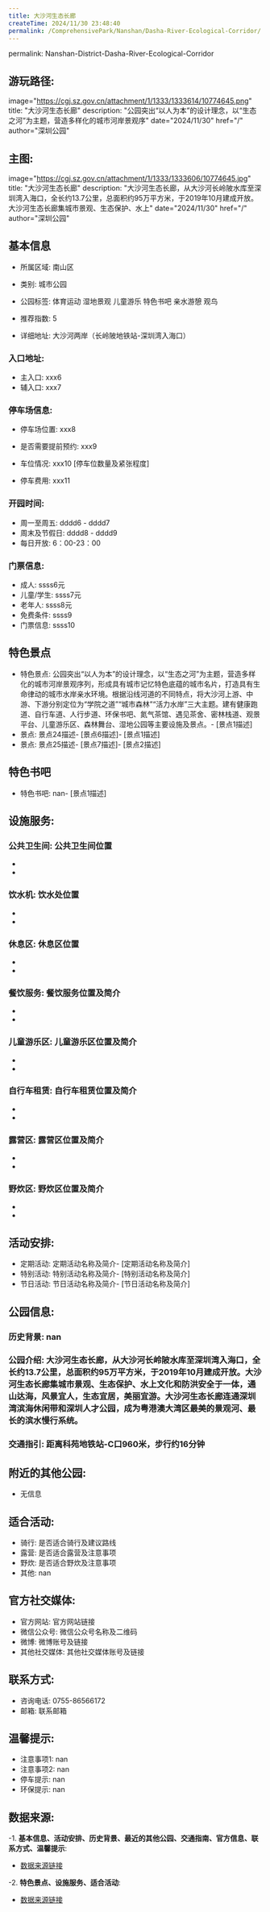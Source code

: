 ```yaml
---
title: 大沙河生态长廊
createTime: 2024/11/30 23:48:40
permalink: /ComprehensivePark/Nanshan/Dasha-River-Ecological-Corridor/
---
```

permalink: Nanshan-District-Dasha-River-Ecological-Corridor
## 游玩路径:
image="https://cgj.sz.gov.cn/attachment/1/1333/1333614/10774645.png"
title: "大沙河生态长廊"
description: "公园突出“以人为本”的设计理念，以“生态之河”为主题，营造多样化的城市河岸景观序"
date="2024/11/30"
href="/"
author="深圳公园"
## 主图:
image="https://cgj.sz.gov.cn/attachment/1/1333/1333606/10774645.jpg"
title: "大沙河生态长廊"
description: "大沙河生态长廊，从大沙河长岭陂水库至深圳湾入海口，全长约13.7公里，总面积约95万平方米，于2019年10月建成开放。大沙河生态长廊集城市景观、生态保护、水上"
date="2024/11/30"
href="/"
author="深圳公园"
## 基本信息

- 所属区域: 南山区

- 类别: 城市公园

- 公园标签: 体育运动 湿地景观 儿童游乐 特色书吧 亲水游憩 观鸟

- 推荐指数: 5

- 详细地址: 大沙河两岸（长岭陂地铁站-深圳湾入海口）

### 入口地址:
- 主入口: xxx6
- 辅入口: xxx7
### 停车场信息:
- 停车场位置: xxx8

- 是否需要提前预约: xxx9

- 车位情况: xxx10 [停车位数量及紧张程度]

- 停车费用: xxx11

### 开园时间:
- 周一至周五: dddd6 - dddd7
- 周末及节假日: dddd8 - dddd9
- 每日开放: 6：00-23：00

### 门票信息:
- 成人: ssss6元
- 儿童/学生: ssss7元
- 老年人: ssss8元
- 免费条件: ssss9
- 门票信息: ssss10
## 特色景点
- 特色景点: 公园突出“以人为本”的设计理念，以“生态之河”为主题，营造多样化的城市河岸景观序列，形成具有城市记忆特色底蕴的城市名片，打造具有生命律动的城市水岸亲水环境。根据沿线河道的不同特点，将大沙河上游、中游、下游分别定位为“学院之道”“城市森林”“活力水岸”三大主题。建有健康跑道、自行车道、人行步道、环保书吧、氮气茶馆、遇见茶舍、密林栈道、观景平台、儿童游乐区、森林舞台、湿地公园等主要设施及景点。- [景点1描述]
- 景点: 景点24描述- [景点6描述]- [景点1描述]
- 景点: 景点25描述- [景点7描述]- [景点2描述]
## 特色书吧
- 特色书吧: nan- [景点1描述]
## 设施服务:
### 公共卫生间: 公共卫生间位置
- 
- 
### 饮水机: 饮水处位置
- 
- 
### 休息区: 休息区位置
- 
- 
### 餐饮服务: 餐饮服务位置及简介
- 
- 
### 儿童游乐区: 儿童游乐区位置及简介
- 
- 
### 自行车租赁: 自行车租赁位置及简介
- 
- 
### 露营区: 露营区位置及简介
- 
- 
### 野炊区: 野炊区位置及简介

- 
- 
## 活动安排:
- 定期活动: 定期活动名称及简介- [定期活动名称及简介]
- 特别活动: 特别活动名称及简介- [特别活动名称及简介]
- 节日活动: 节日活动名称及简介- [节日活动名称及简介]
## 公园信息:
### 历史背景: nan
### 公园介绍: 大沙河生态长廊，从大沙河长岭陂水库至深圳湾入海口，全长约13.7公里，总面积约95万平方米，于2019年10月建成开放。大沙河生态长廊集城市景观、生态保护、水上文化和防洪安全于一体，通山达海，风景宜人，生态宜居，美丽宜游。大沙河生态长廊连通深圳湾滨海休闲带和深圳人才公园，成为粤港澳大湾区最美的景观河、最长的滨水慢行系统。
### 交通指引: 距离科苑地铁站-C口960米，步行约16分钟

## 附近的其他公园:
- 无信息

## 适合活动:
- 骑行: 是否适合骑行及建议路线
- 露营: 是否适合露营及注意事项
- 野炊: 是否适合野炊及注意事项
- 其他: nan

## 官方社交媒体:
- 官方网站: 官方网站链接
- 微信公众号: 微信公众号名称及二维码
- 微博: 微博账号及链接
- 其他社交媒体: 其他社交媒体账号及链接

## 联系方式:
- 咨询电话: 0755-86566172
- 邮箱: 联系邮箱

## 温馨提示:
- 注意事项1: nan
- 注意事项2: nan
- 停车提示: nan
- 环保提示: nan

## 数据来源:
-1. **基本信息、活动安排、历史背景、最近的其他公园、交通指南、官方信息、联系方式、温馨提示**:
- [数据来源链接](https://cgj.sz.gov.cn/xsmh/gysz/csgy/content/post_10774645.html)

-2. **特色景点、设施服务、适合活动**:
- [数据来源链接](https://cgj.sz.gov.cn/xsmh/gysz/csgy/content/post_10774645.html)

